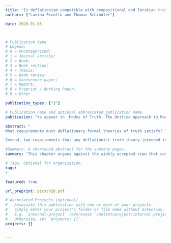 ```yaml
---
title: "Is deflationism compatible with compositional and Tarskian truth theories?"
authors: ["Lavina Picollo and Thomas Schindler"]

date: 2020-01-05



# Publication type.
# Legend:
# 0 = Uncategorized;
# 1 = Journal article;
# 2 = Book;
# 3 = Book section;
# 4 = Thesis;
# 5 = Book review;
# 6 = Conference paper;
# 7 = Report;
# 8 = Preprint / Working Paper;
# 9 = Other

publication_types: ["3"]

# Publication name and optional abbreviated publication name.
publication: "to appear in _Modes of Truth. The Unified Approach to Modality, Truth, and Paradox_; Nicolai, C. and Stern, J. (eds.), Routledge."

abstract: "
What requirements must deflationary formal theories of truth satisfy? This chapter argues against the widely accepted view that compositional and Tarskian theories of truth are substantial or otherwise unacceptable to deflationists.  First, two purposes that a formal truth theory can serve are distinguished: one descriptive, the other logical (i.e., to characterise the correctness of inferences involving `true'). The chapter argues that the most compelling arguments for the incompatibility of compositional and Tarskian theories concern descriptive theories only.

Second, two requirements that any deflationist truth theory intended to serve a logical purpose must satisfy are put forward. These requirements, it is argued, suggest  that (i) many well-known compositional and Tarskian theories are acceptable from a deflationist standpoint (including CT); (ii) certain other popular theories of truth (including KF and FS) are not similarly acceptable; (iii) there are no conclusive  reasons to impose a conservativeness requirement on deflationary theories of truth."

#Summary. A shortened abstract for the summary pages.
summary: "This chapter argues against the widely accepted view that compositional and Tarskian theories of truth are substantial or otherwise unacceptable to deflationists."

# Tags. Optional for organization.
tags:
-

featured: true

url_preprint: picsch20.pdf

# Associated Projects (optional).
#   Associate this publication with one or more of your projects.
#   Simply enter your project's folder or file name without extension.
#   E.g. `internal-project` references `content/project/internal-project/index.md`.
#   Otherwise, set `projects: []`.
projects: []


---
```

